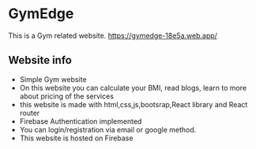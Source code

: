 # GymEdge
This is a Gym related website. 
https://gymedge-18e5a.web.app/

## Website info
* Simple Gym website 
* On  this website you can calculate your BMI, read blogs, learn to more about pricing of the services
* this website is made with html,css,js,bootsrap,React library and React router
* Firebase Authentication implemented
* You can login/registration via email or google method.
* This website is hosted on Firebase

